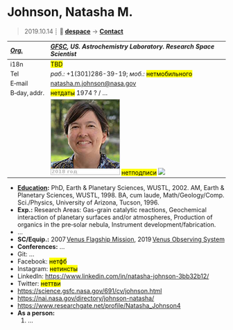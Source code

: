 # Johnson, Natasha M.
> 2019.10.14 ┊ **🚀 [despace](index.md)** → **[Contact](contact.md)**

|*[Org.](contact.md)*|*[GFSC](zz_gfsc.md), US. Astrochemistry Laboratory. Research Space Scientist*|
|:--|:--|
|i18n| <mark>TBD</mark> |
|Tel| *раб.:* +1(301)286-39-19; *моб.:* <mark>нетмобильного</mark> |
|E‑mail| <natasha.m.johnson@nasa.gov> |
|B‑day, addr.| <mark>нетдаты</mark> 1974 ? / … |
|| [![](f/contact/j/johnson_001_photo_thumb.jpg)](f/contact/j/johnson_001_photo.jpg) <mark>нетподписи</mark> [![](f/contact//_001_sign_thumb.jpg)](f/contact//_001_sign.png) |

   - **[Education](edu.md):** PhD, Earth & Planetary Sciences, WUSTL, 2002. AM, Earth & Planetary Sciences, WUSTL, 1998. BA, cum laude, Math/Geology/Comp. Sci./Physics, University of Arizona, Tucson, 1996.
   - **Exp.:** Research Areas: Gas-grain catalytic reactions, Geochemical interaction of planetary surfaces and/or atmospheres, Production of organics in the pre‑solar nebula, Instrument development/fabrication.
   - …
   - **SC/Equip.:** 2007 [Venus Flagship Mission](venus_flagship_mission.md), 2019 [Venus Observing System](venus_observing_system.md)
   - **Conferences:** …
   - Git: …
   - Facebook: <mark>нетфб</mark>
   - Instagram: <mark>нетинсты</mark>
   - LinkedIn: <https://www.linkedin.com/in/natasha-johnson-3bb32b12/>
   - Twitter: <mark>неттви</mark>
   - <https://science.gsfc.nasa.gov/691/cv/johnson.html>
   - <https://nai.nasa.gov/directory/johnson-natasha/>
   - <https://www.researchgate.net/profile/Natasha_Johnson4>
   - **As a person:**
      1. …
